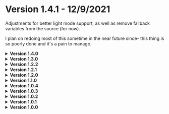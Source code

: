 # Version 1.4.1 - 12/9/2021
Adjustments for better light mode support, as well as remove fallback variables from the source (for now).

I plan on redoing most of this sometime in the near future since- this thing is so poorly done and it's a pain to manage.

<details>
<summary><b> Version 1.4.0 </b></summary>

</details>

<details>
<summary><b> Version 1.3.0 </b></summary>

- Added 2 new variables for text and icons, meaning you can change the color of those two if you want to. You'll have to redownload the theme if you want to properly use these (or at least copy-paste them into your index / theme files).
- I've added fallback values to the variables. It'll first check for a default variable, and if it cant detect that it'll attempt to use the RGB value variable, and if neither of those are detected it'll default to a fallback RGB value variable. (can someone tell me if the way i've done this causes any performance issues?)

This update messes with variables **A TON**, so to prevent yourself from running into any issues, please be sure to redownload the theme.
</details>

<details>
<summary><b> Version 1.2.2 </b></summary>

Icons are now colored in the direct messages list (i.e friends, library icons).
</details>

<details>
<summary><b> Version 1.2.1 </b></summary>

- Colors have been adjusted to match **[Discord's branding](https://discord.com/branding)**. You are still able to change the colors, but this change was made for consistency sake.
- Icons now have colors depending on their indicator (parent) color.
- Updated README assets.
</details>

<details>
<summary><b> Version 1.2.0 </b></summary>

- Eveyrthing has been redone from scratch, which should make this loads better.
- Add more variables and better labeling; this should make customization a lot simpler.
- Added support for connection to a voice channel, incase anyone wanted color customization on those.

Please ignore the changes in version labeling. It may cause confusion since it seems like the version was downgraded, but please know this was intentional as I wanted to get rid of the unnecessary version jumps.
</details>

<details>
<summary><b> Version 1.1.0 </b></summary>

- Rewrote everything to use SCSS, helping me maintain this a bit better.
- Added support for BetterDiscord, Vizlaity and Web.
</details>

<details>
<summary><b> Version 1.0.4 </b></summary>

Changed back to using `::before` due to `box-shadow: inset;` not having as much customability. (this reverts v1.0.2)
</details>

<details>
<summary><b> Version 1.0.3 </b></summary>

Fix for Discord changing channel classes.
</details>

<details>
<summary><b> Version 1.0.2 </b></summary>

Changed from using a `::before` pseudo element to using `box-shadow: inset;`
</details>

<details>
<summary><b> Version 1.0.1 </b></summary>

Fixed position for channels and avatars.
</details>

<details>
<summary><b> Version 1.0.0 </b></summary>

Inital release.
</details>